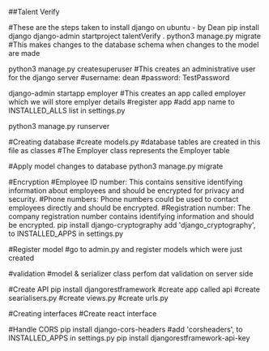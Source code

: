 ##Talent Verify

#These are the steps taken to install django on ubuntu - by Dean
pip install django
django-admin startproject talentVerify .
python3 manage.py migrate
#This makes changes to the database schema when changes to the model are made

python3 manage.py createsuperuser
#This creates an administrative user for the django server
#username: dean
#password: TestPassword

django-admin startapp employer
#This creates an app called employer which we will store emplyer details
#register app
#add app name to INSTALLED_ALLS list in settings.py

python3 manage.py runserver

#Creating database
#create models.py
#database tables are created in this file as classes
#The Employer class represents the Employer table

#Apply model changes to database
python3 manage.py migrate

#Encryption
#Employee ID number: This contains sensitive identifying information about employees and should be encrypted for privacy and security.
#Phone numbers: Phone numbers could be used to contact employees directly and should be encrypted.
#Registration number: The company registration number contains identifying information and should be encrypted.
pip install django-cryptography
add 'django_cryptography', to INSTALLED_APPS in settings.py

#Register model
#go to admin.py and register models which were just created

#validation
#model & serializer class perfom dat validation on server side

#Create API
pip install djangorestframework
#create app called api
#create searialisers.py
#create views.py
#create urls.py

#Creating interfaces
#Create react interface

#Handle CORS
pip install django-cors-headers
#add  'corsheaders', to INSTALLED_APPS in settings.py
pip install djangorestframework-api-key